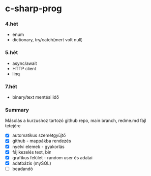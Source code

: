 # c-sharp-prog
### 4.hét
- enum
- dictionary, try/catch(mert volt null)
### 5.hét
- async/await
- HTTP client
- linq
### 7.hét
- binary/text mentési idő
### Summary
Másolás a kurzushoz tartozó github repo, main branch, redme.md fájl tetejére
- [x] automatikus szemétgyűjtő
- [x] github - mappákba rendezés
- [x] nyelvi elemek - gyakorlás
- [x] fájlkezelés text, bin
- [x] grafikus felület - random user és adatai
- [x] adatbázis (mySQL)
- [ ] beadandó
